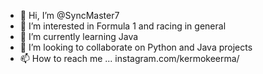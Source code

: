 - 👋 Hi, I’m @SyncMaster7
- 👀 I’m interested in Formula 1 and racing in general
- 🌱 I’m currently learning Java
- 💞️ I’m looking to collaborate on Python and Java projects
- 📫 How to reach me ... instagram.com/kermokeerma/

<!---
SyncMaster7/SyncMaster7 is a ✨ special ✨ repository because its `README.md` (this file) appears on your GitHub profile.
You can click the Preview link to take a look at your changes.
--->
